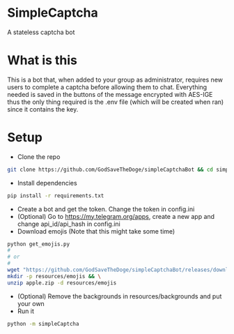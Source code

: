 # SimpleCaptcha
A stateless captcha bot

# What is this
This is a bot that, when added to your group as administrator, requires new users to complete a captcha before allowing them to chat.
Everything needed is saved in the buttons of the message encrypted with AES-IGE thus the only thing required is the .env file (which will be created when ran) since it contains the key.

# Setup
- Clone the repo
```bash
git clone https://github.com/GodSaveTheDoge/simpleCaptchaBot && cd simpleCaptchaBot
```
- Install dependencies
```bash
pip install -r requirements.txt
```
- Create a bot and get the token. Change the token in config.ini
- (Optional) Go to https://my.telegram.org/apps, create a new app and change api_id/api_hash in config.ini
- Download emojis (Note that this might take some time)
```bash
python get_emojis.py
#
# or
#
wget "https://github.com/GodSaveTheDoge/simpleCaptchaBot/releases/download/emoji-release/apple.zip" && \
mkdir -p resources/emojis && \
unzip apple.zip -d resources/emojis
```
- (Optional) Remove the backgrounds in resources/backgrounds and put your own
- Run it
```bash
python -m simpleCaptcha
```
